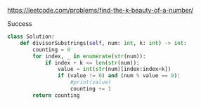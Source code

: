 https://leetcode.com/problems/find-the-k-beauty-of-a-number/


Success


```python
class Solution:
    def divisorSubstrings(self, num: int, k: int) -> int:
        counting = 0
        for index, _ in enumerate(str(num)):
            if index + k <= len(str(num)):
                value = int(str(num)[index:index+k])
                if (value != 0) and (num % value == 0):
                    #print(value)
                    counting += 1
        return counting
```
